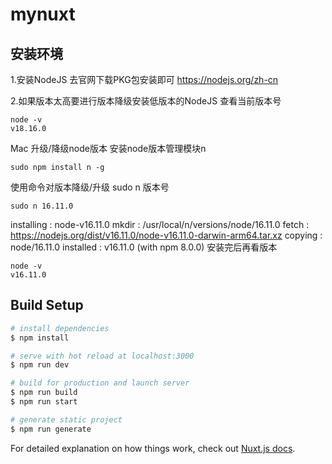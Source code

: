 # mynuxt

## 安装环境
1.安装NodeJS
 去官网下载PKG包安装即可 https://nodejs.org/zh-cn

2.如果版本太高要进行版本降级安装低版本的NodeJS
查看当前版本号
```
node -v
v18.16.0
```

Mac 升级/降级node版本 安装node版本管理模块n
```
sudo npm install n -g
```
使用命令对版本降级/升级 sudo n 版本号
```
sudo n 16.11.0
```
  installing : node-v16.11.0
       mkdir : /usr/local/n/versions/node/16.11.0
       fetch : https://nodejs.org/dist/v16.11.0/node-v16.11.0-darwin-arm64.tar.xz
     copying : node/16.11.0
   installed : v16.11.0 (with npm 8.0.0)
安装完后再看版本
```
node -v
v16.11.0
```




## Build Setup

```bash
# install dependencies
$ npm install

# serve with hot reload at localhost:3000
$ npm run dev

# build for production and launch server
$ npm run build
$ npm run start

# generate static project
$ npm run generate
```

For detailed explanation on how things work, check out [Nuxt.js docs](https://nuxtjs.org).
